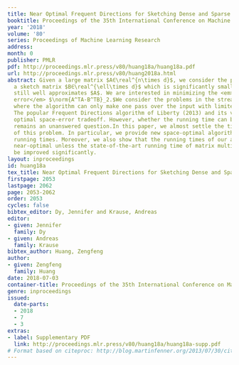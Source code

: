 ```yaml
---
title: Near Optimal Frequent Directions for Sketching Dense and Sparse Matrices
booktitle: Proceedings of the 35th International Conference on Machine Learning
year: '2018'
volume: '80'
series: Proceedings of Machine Learning Research
address: 
month: 0
publisher: PMLR
pdf: http://proceedings.mlr.press/v80/huang18a/huang18a.pdf
url: http://proceedings.mlr.press/v80/huang2018a.html
abstract: Given a large matrix $A∈\real^{n\times d}$, we consider the problem of computing
  a sketch matrix $B∈\real^{\ell\times d}$ which is significantly smaller than but
  still well approximates $A$. We are interested in minimizing the <em>covariance
  error</em> $\norm{A^TA-B^TB}_2.$We consider the problems in the streaming model,
  where the algorithm can only make one pass over the input with limited working space.
  The popular Frequent Directions algorithm of Liberty (2013) and its variants achieve
  optimal space-error tradeoff. However, whether the running time can be improved
  remains an unanswered question.In this paper, we almost settle the time complexity
  of this problem. In particular, we provide new space-optimal algorithms with faster
  running times. Moreover, we also show that the running times of our algorithms are
  near-optimal unless the state-of-the-art running time of matrix multiplication can
  be improved significantly.
layout: inproceedings
id: huang18a
tex_title: Near Optimal Frequent Directions for Sketching Dense and Sparse Matrices
firstpage: 2053
lastpage: 2062
page: 2053-2062
order: 2053
cycles: false
bibtex_editor: Dy, Jennifer and Krause, Andreas
editor:
- given: Jennifer
  family: Dy
- given: Andreas
  family: Krause
bibtex_author: Huang, Zengfeng
author:
- given: Zengfeng
  family: Huang
date: 2018-07-03
container-title: Proceedings of the 35th International Conference on Machine Learning
genre: inproceedings
issued:
  date-parts:
  - 2018
  - 7
  - 3
extras:
- label: Supplementary PDF
  link: http://proceedings.mlr.press/v80/huang18a/huang18a-supp.pdf
# Format based on citeproc: http://blog.martinfenner.org/2013/07/30/citeproc-yaml-for-bibliographies/
---
```

